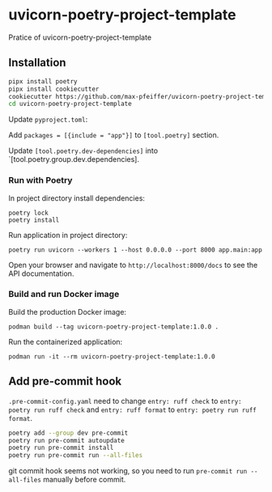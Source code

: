 # uvicorn-poetry-project-template
Pratice of uvicorn-poetry-project-template

## Installation

```bash
pipx install poetry
pipx install cookiecutter
cookiecutter https://github.com/max-pfeiffer/uvicorn-poetry-project-template
cd uvicorn-poetry-project-template
```

Update `pyproject.toml`:

Add `packages = [{include = "app"}]` to `[tool.poetry]` section.

Update `[tool.poetry.dev-dependencies]` into `[tool.poetry.group.dev.dependencies].


### Run with Poetry
In project directory install dependencies:
```shell
poetry lock
poetry install
```
Run application in project directory:
```shell
poetry run uvicorn --workers 1 --host 0.0.0.0 --port 8000 app.main:app
```

Open your browser and navigate to `http://localhost:8000/docs` to see the API documentation.

### Build and run Docker image
Build the production Docker image:
```shell
podman build --tag uvicorn-poetry-project-template:1.0.0 .
```
Run the containerized application:
```shell
podman run -it --rm uvicorn-poetry-project-template:1.0.0
```

## Add pre-commit hook

`.pre-commit-config.yaml` need to change `entry: ruff check` to `entry: poetry run ruff check` and `entry: ruff format` to `entry: poetry run ruff format`.

```bash
poetry add --group dev pre-commit
poetry run pre-commit autoupdate
poetry run pre-commit install
poetry run pre-commit run --all-files
```

git commit hook seems not working, so you need to run `pre-commit run --all-files` manually before commit.